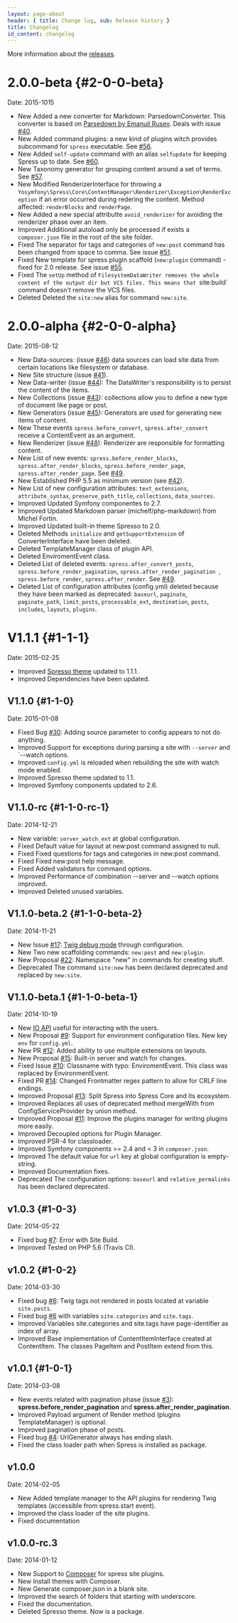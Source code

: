 ```yaml
---
layout: page-about
header: { title: Change log, sub: Release history }
title: Changelog
id_content: changelog 
---
```


More information about the [releases](https://github.com/yosymfony/Spress/releases).

# 2.0.0-beta {#2-0-0-beta}
Date: 2015-1015

* <span class="label label-success">New</span> Added a new converter for Markdown: ParsedownConverter. This converter is based on [Parsedown by Emanuil Rusev](http://parsedown.org/). Deals with issue [#40](https://github.com/spress/Spress/issues/40).
* <span class="label label-success">New</span> Added command plugins: a new kind of plugins witch provides subcommand for `spress` executable. See [#56](https://github.com/spress/Spress/issues/56).
* <span class="label label-success">New</span> Added `self-update` command with an alias `selfupdate` for keeping Spress up to date. See [#60](https://github.com/spress/Spress/issues/60).
* <span class="label label-success">New</span> Taxonomy generator for grouping content around a set of terms. See [#57](https://github.com/spress/Spress/issues/57).
* <span class="label label-success">New</span> Modified RenderizerInterface for throwing a `Yosymfony\Spress\Core\ContentManager\Renderizer\Exception\RenderException` if an error occurred during redering the content. Method affected: `renderBlocks` and `renderPage`.
* <span class="label label-success">New</span> Added a new special attributte `avoid_renderizer` for avoiding the renderizer phase over an item.
* <span class="label label-primary">Improved</span> Additional autoload only be processed if exists a `composer.json` file in the root of the site folder.
* <span class="label label-default">Fixed</span> The separator for tags and categories of `new:post` command has been changed from space to comma. See issue [#51](https://github.com/spress/Spress/issues/51).
* <span class="label label-default">Fixed</span> New template for spress plugin scaffold (`new:plugin` command) - fixed for 2.0 release. See issue [#55](https://github.com/spress/Spress/issues/55).
* <span class="label label-default">Fixed</span> The `setUp` method of `FilesystemDataWriter removes the whole content of the output dir but VCS files. This means that `site:build` command doesn't remove the VCS files.
* <span class="label label-danger">Deleted</span> Deleted the `site:new` alias for command `new:site`.

# 2.0.0-alpha {#2-0-0-alpha}
Date: 2015-08-12

* <span class="label label-success">New</span> Data-sources: (issue [#46](https://github.com/spress/Spress/issues/46)) data sources can load site data from certain locations like filesystem or database.
* <span class="label label-success">New</span> Site structure (issue [#41](https://github.com/spress/Spress/issues/41)).
* <span class="label label-success">New</span> Data-writer (issue [#44](https://github.com/spress/Spress/issues/44)): The DataWriter's responsibility is to persist the content of the items.
* <span class="label label-success">New</span> Collections (issue [#43](https://github.com/spress/Spress/issues/43)): collections allow you to define a new type of document like page or post.
* <span class="label label-success">New</span> Generators (issue [#45](https://github.com/spress/Spress/issues/45)): Generators are used for generating new items of content.
* <span class="label label-success">New</span> These events `spress.before_convert`, `spress.after_convert` receive a ContentEvent as an argument.
* <span class="label label-success">New</span> Renderizer (issue [#48](https://github.com/spress/Spress/issues/48)): Renderizer are responsible for formatting content.
* <span class="label label-success">New</span> List of new events: `spress.before_render_blocks`, `spress.after_render_blocks`, `spress.before_render_page`, `spress.after_render_page`. See [#49](https://github.com/spress/Spress/issues/49).
* <span class="label label-success">New</span> Established PHP 5.5 as minimum version (see [#42](https://github.com/spress/Spress/issues/42)).
* <span class="label label-success">New</span> List of new configuration attributes: `text_extensions`, `attribute_syntax`, `preserve_path_title`, `collections`, `data_sources`.
* <span class="label label-primary">Improved</span> Updated Symfony componentes to 2.7.
* <span class="label label-primary">Improved</span> Updated Markdown parser (michelf/php-markdown) from Michel Fortin.
* <span class="label label-primary">Improved</span> Updated built-in theme Spresso to 2.0.
* <span class="label label-danger">Deleted</span> Methods `initialize` and `getSupportExtension` of ConverterInterface have been deleted.
* <span class="label label-danger">Deleted</span> TemplateManager class of plugin API.
* <span class="label label-danger">Deleted</span> EnviromentEvent class.
* <span class="label label-danger">Deleted</span> List of deleted events: `spress.after_convert_posts`, `spress.before_render_pagination`, `spress.after_render_pagination `, `spress.before_render`, `spress.after_render`. See [#49](https://github.com/spress/Spress/issues/49).
* <span class="label label-danger">Deleted</span> List of configuration attributes (config.yml) deleted because they have been marked as deprecated: `baseurl`, `paginate`, `paginate_path`, `limit_posts`, `processable_ext`, `destination`, `posts`, `includes`, `layouts`, `plugins`.

# V1.1.1 {#1-1-1}
Date: 2015-02-25

* <span class="label label-primary">Improved</span> [Spresso theme](https://github.com/yosymfony/Spress-theme-spresso/releases/tag/v1.1.1) updated to 1.1.1.
* <span class="label label-primary">Improved</span> Dependencies have been updated.

## V1.1.0 {#1-1-0}
Date: 2015-01-08

* <span class="label label-default">Fixed</span> Bug [#30](https://github.com/spress/Spress/issues/30): Adding source parameter to config appears to not do anything.
* <span class="label label-primary">Improved</span> Support for exceptions during parsing a site with `--server` and `--watch options.
* <span class="label label-primary">Improved</span> `config.yml` is reloaded when rebuilding the site with watch mode enabled.
* <span class="label label-primary">Improved</span> Spresso theme updated to 1.1.
* <span class="label label-primary">Improved</span> Symfony components updated to 2.6.

## V1.1.0-rc {#1-1-0-rc-1}
Date: 2014-12-21

* <span class="label label-success">New</span> variable: `server_watch_ext` at global configuration.
* <span class="label label-default">Fixed</span> Default value for layout at new:post command assigned to null.
* <span class="label label-default">Fixed</span> Fixed questions for tags and categories in new:post command.
* <span class="label label-default">Fixed</span> Fixed new:post help message.
* <span class="label label-default">Fixed</span> Added validators for command options.
* <span class="label label-primary">Improved</span> Performance of combination --server and --watch options improved.
* <span class="label label-primary">Improved</span> Deleted unused variables.

## V1.1.0-beta.2 {#1-1-0-beta-2}
Date: 2014-11-21

* <span class="label label-success">New</span> Issue [#17](https://github.com/spress/Spress/issues/17): 
[Twig debug mode](/news/2014/10/28/new-in-spress-1-1-debug-mode/) through configuration.
* <span class="label label-success">New</span> Two new scaffolding commands: `new:post` and `new:plugin`.
* <span class="label label-success">New</span> Proposal [#22](https://github.com/spress/Spress/issues/22): Namespace "new" in commands for creating stuff.
* <span class="label label-danger">Deprecated</span> The command `site:new` has been declared deprecated and replaced by `new:site`.

## V1.1.0-beta.1 {#1-1-0-beta-1}
Date: 2014-10-19

* <span class="label label-success">New</span> [IO API](/news/2014/05/11/new-in-spress-1-1-io-api/) useful for interacting with the users.
* <span class="label label-success">New</span> Proposal [#9](https://github.com/spress/Spress/issues/9): Support for environment configuration files. New key `env` for `config.yml`.
* <span class="label label-success">New</span> PR [#12](https://github.com/spress/Spress/issues/12): Added ability to use multiple extensions on layouts.
* <span class="label label-success">New</span> Proposal [#15](https://github.com/spress/Spress/issues/15): Built-in server and watch for changes.
* <span class="label label-default">Fixed</span> Issue [#10](https://github.com/spress/Spress/issues/10): Classname with typo: EnviromentEvent. This class was replaced by EnvironmentEvent.
* <span class="label label-default">Fixed</span> PR [#14](https://github.com/spress/Spress/issues/14): Changed Frontmatter regex pattern to allow for CRLF line endings.
* <span class="label label-primary">Improved</span> Proposal [#13](https://github.com/spress/Spress/issues/13): Split Spress into Spress Core and its ecosystem.
* <span class="label label-primary">Improved</span> Replaces all uses of deprecated method mergeWith from ConfigServiceProvider by union method.
* <span class="label label-primary">Improved</span> Proposal [#11](https://github.com/spress/Spress/issues/11): Improve the plugins manager for writing plugins more easily.
* <span class="label label-primary">Improved</span> Decoupled options for Plugin Manager.
* <span class="label label-primary">Improved</span> PSR-4 for classloader.
* <span class="label label-primary">Improved</span> Symfony components >= 2.4 and < 3 in `composer.json`.
* <span class="label label-primary">Improved</span> The default value for `url` key at global configuration is empty-string.
* <span class="label label-primary">Improved</span> Documentation fixes.
* <span class="label label-danger">Deprecated</span> The configuration options: `baseurl` and `relative_permalinks` has been declared  deprecated.

## v1.0.3 {#1-0-3}
Date: 2014-05-22

* <span class="label label-default">Fixed</span> bug [#7](https://github.com/yosymfony/Spress/issues/7): Error with Site Build.
* <span class="label label-primary">Improved</span> Tested on PHP 5.6 (Travis CI).

## v1.0.2 {#1-0-2}
Date: 2014-03-30

* <span class="label label-default">Fixed</span> bug [#6](https://github.com/yosymfony/Spress/issues/6): Twig tags not rendered in posts located at variable `site.posts`.
* <span class="label label-default">Fixed</span> bug [#6](https://github.com/yosymfony/Spress/issues/6) with variables `site.categories` and `site.tags`.
* <span class="label label-primary">Improved</span> Variables site.categories and site.tags have page-identifier as index of array.
* <span class="label label-primary">Improved</span> Base implementation of ContentItemInterface created at ContentItem. The classes PageItem and PostItem extend from this.



## v1.0.1 {#1-0-1}
Date: 2014-03-08

* <span class="label label-success">New</span> events related with pagination phase (issue [#3](https://github.com/yosymfony/Spress/issues/3)): **spress.before_render_pagination** and **spress.after_render_pagination**.
* <span class="label label-primary">Improved</span> Payload argument of Render method (plugins TemplateManager) is optional.
* <span class="label label-primary">Improved</span> pagination phase of posts.
* <span class="label label-default">Fixed</span> bug [#4](https://github.com/yosymfony/Spress/issues/4): UrlGenerator always has ending slash.
* <span class="label label-default">Fixed</span> the class loader path when Spress is installed as package.

## v1.0.0
Date: 2014-02-05

* <span class="label label-success">New</span> Added template manager to the API plugins for rendering Twig templates (accessible from spress.start event).
* <span class="label label-primary">Improved</span> the class loader of the site plugins.
* <span class="label label-default">Fixed</span> documentation

## v1.0.0-rc.3
Date: 2014-01-12

* <span class="label label-success">New</span> Support to [Composer](https://getcomposer.org/) for spress site plugins.
* <span class="label label-success">New</span> Install themes with Composer.
* <span class="label label-success">New</span> Generate composer.json in a blank site.
* <span class="label label-primary">Improved</span> the search of folders that starting with underscore.
* <span class="label label-default">Fixed</span> the documentation.
* <span class="label label-danger">Deleted</span> Spresso theme. Now is a package.
